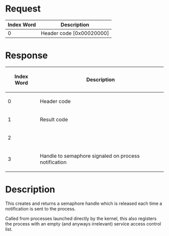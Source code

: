 # Request

| Index Word | Description                |
|------------|----------------------------|
| 0          | Header code \[0x00020000\] |

# Response

<table>
<thead>
<tr class="header">
<th><p>Index Word</p></th>
<th><p>Description</p></th>
</tr>
</thead>
<tbody>
<tr class="odd">
<td><p>0</p></td>
<td><p>Header code</p></td>
</tr>
<tr class="even">
<td><p>1</p></td>
<td><p>Result code</p></td>
</tr>
<tr class="odd">
<td><p>2</p></td>
<td></td>
</tr>
<tr class="even">
<td><p>3</p></td>
<td><p>Handle to semaphore signaled on process notification</p></td>
</tr>
</tbody>
</table>

# Description

This creates and returns a semaphore handle which is released each time
a notification is sent to the process.

Called from processes launched directly by the kernel, this also
registers the process with an empty (and anyways irrelevant) service
access control list.